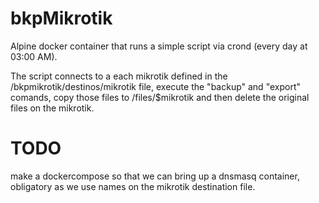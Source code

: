 # bkpMikrotik

Alpine docker container that runs  a simple script via crond (every day at 03:00 AM).

The script connects to a each mikrotik defined in the  /bkpmikrotik/destinos/mikrotik file, execute the "backup" and "export" comands, copy those files to /files/$mikrotik and then delete the original files on the mikrotik.

# TODO

make a dockercompose so that we can bring up a dnsmasq container, obligatory as we use names on the mikrotik destination file.

